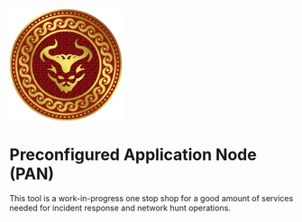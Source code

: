 <img src="PAN.png" alt="drawing" width="200"/>

#  Preconfigured Application Node (PAN) 
This tool is a work-in-progress one stop shop for a good amount of services needed for incident response and network hunt operations.
